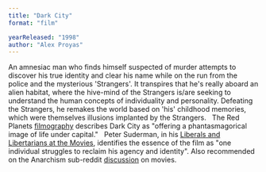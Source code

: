 ```yaml
---
title: "Dark City"
format: "film"

yearReleased: "1998"
author: "Alex Proyas"
---
```

An amnesiac man who finds himself suspected of  murder attempts to discover his true identity and clear his name  while on the run from the police and the mysterious 'Strangers'. It  transpires that he's really aboard an alien habitat, where the  hive-mind of the Strangers is/are seeking to understand the human  concepts of individuality and personality. Defeating the Strangers,  he remakes the world based on 'his' childhood memories, which were  themselves illusions implanted by the Strangers.
 
The Red Planets <a href="biblio.htm#Red Planets">filmography</a> describes Dark  City as "offering a phantasmagorical image of life under  capital."
 
Peter Suderman, in his <a href="http://reason.com/blog/2010/01/12/liberals-and-libertarians-at-t"> Liberals and Libertarians at the Movies</a>, identifies the essence  of the film as "one individual struggles to reclaim his agency and  identity". Also recommended on the Anarchism sub-reddit <a href="https://www.reddit.com/r/Anarchism/comments/1953qj/have_you_any_movie_recommendations_containing/"> discussion</a> on movies.